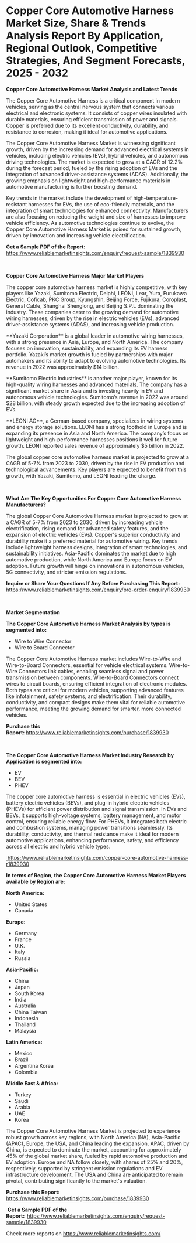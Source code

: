 <p><h1>Copper Core Automotive Harness Market Size, Share & Trends Analysis Report By Application, Regional Outlook, Competitive Strategies, And Segment Forecasts, 2025 - 2032</h1></p><p><strong>Copper Core Automotive Harness Market Analysis and Latest Trends</strong></p>
<p><p>The Copper Core Automotive Harness is a critical component in modern vehicles, serving as the central nervous system that connects various electrical and electronic systems. It consists of copper wires insulated with durable materials, ensuring efficient transmission of power and signals. Copper is preferred due to its excellent conductivity, durability, and resistance to corrosion, making it ideal for automotive applications.</p><p>The Copper Core Automotive Harness Market is witnessing significant growth, driven by the increasing demand for advanced electrical systems in vehicles, including electric vehicles (EVs), hybrid vehicles, and autonomous driving technologies. The market is expected to grow at a CAGR of 12.2% during the forecast period, fueled by the rising adoption of EVs and the integration of advanced driver-assistance systems (ADAS). Additionally, the growing emphasis on lightweight and high-performance materials in automotive manufacturing is further boosting demand.</p><p>Key trends in the market include the development of high-temperature-resistant harnesses for EVs, the use of eco-friendly materials, and the integration of smart technologies for enhanced connectivity. Manufacturers are also focusing on reducing the weight and size of harnesses to improve vehicle efficiency. As automotive technologies continue to evolve, the Copper Core Automotive Harness Market is poised for sustained growth, driven by innovation and increasing vehicle electrification.</p></p>
<p><strong>Get a Sample PDF of the Report:&nbsp;</strong> <a href="https://www.reliablemarketinsights.com/enquiry/request-sample/1839930?utm_campaign=1887&utm_medium=2&utm_source=Github&utm_content=ia&utm_term=24012025&utm_id=copper-core-automotive-harness">https://www.reliablemarketinsights.com/enquiry/request-sample/1839930</a></p>
<p>&nbsp;</p>
<p><strong>Copper Core Automotive Harness Major Market Players</strong></p>
<p><p>The copper core automotive harness market is highly competitive, with key players like Yazaki, Sumitomo Electric, Delphi, LEONI, Lear, Yura, Furukawa Electric, Coficab, PKC Group, Kyungshin, Beijing Force, Fujikura, Coroplast, General Cable, Shanghai Shenglong, and Beijing S.P.L dominating the industry. These companies cater to the growing demand for automotive wiring harnesses, driven by the rise in electric vehicles (EVs), advanced driver-assistance systems (ADAS), and increasing vehicle production.</p><p>**Yazaki Corporation** is a global leader in automotive wiring harnesses, with a strong presence in Asia, Europe, and North America. The company focuses on innovation, sustainability, and expanding its EV harness portfolio. Yazaki’s market growth is fueled by partnerships with major automakers and its ability to adapt to evolving automotive technologies. Its revenue in 2022 was approximately $14 billion.</p><p>**Sumitomo Electric Industries** is another major player, known for its high-quality wiring harnesses and advanced materials. The company has a significant market share in Asia and is investing heavily in EV and autonomous vehicle technologies. Sumitomo’s revenue in 2022 was around $28 billion, with steady growth expected due to the increasing adoption of EVs.</p><p>**LEONI AG**, a German-based company, specializes in wiring systems and energy storage solutions. LEONI has a strong foothold in Europe and is expanding its presence in Asia and North America. The company’s focus on lightweight and high-performance harnesses positions it well for future growth. LEONI reported sales revenue of approximately $5 billion in 2022.</p><p>The global copper core automotive harness market is projected to grow at a CAGR of 5-7% from 2023 to 2030, driven by the rise in EV production and technological advancements. Key players are expected to benefit from this growth, with Yazaki, Sumitomo, and LEONI leading the charge.</p></p>
<p>&nbsp;</p>
<p><strong>What Are The Key Opportunities For Copper Core Automotive Harness Manufacturers?</strong></p>
<p><p>The global Copper Core Automotive Harness market is projected to grow at a CAGR of 5-7% from 2023 to 2030, driven by increasing vehicle electrification, rising demand for advanced safety features, and the expansion of electric vehicles (EVs). Copper's superior conductivity and durability make it a preferred material for automotive wiring. Key trends include lightweight harness designs, integration of smart technologies, and sustainability initiatives. Asia-Pacific dominates the market due to high automotive production, while North America and Europe focus on EV adoption. Future growth will hinge on innovations in autonomous vehicles, 5G connectivity, and stricter emission regulations.</p></p>
<p><strong>Inquire or Share Your Questions If Any Before Purchasing This Report:</strong> <a href="https://www.reliablemarketinsights.com/enquiry/pre-order-enquiry/1839930?utm_campaign=1887&utm_medium=2&utm_source=Github&utm_content=ia&utm_term=24012025&utm_id=copper-core-automotive-harness">https://www.reliablemarketinsights.com/enquiry/pre-order-enquiry/1839930</a></p>
<p>&nbsp;</p>
<p><strong>Market Segmentation</strong></p>
<p><strong>The Copper Core Automotive Harness Market Analysis by types is segmented into:</strong></p>
<p><ul><li>Wire to Wire Connector</li><li>Wire to Board Connector</li></ul></p>
<p><p>The Copper Core Automotive Harness market includes Wire-to-Wire and Wire-to-Board Connectors, essential for vehicle electrical systems. Wire-to-Wire Connectors link cables, enabling seamless signal and power transmission between components. Wire-to-Board Connectors connect wires to circuit boards, ensuring efficient integration of electronic modules. Both types are critical for modern vehicles, supporting advanced features like infotainment, safety systems, and electrification. Their durability, conductivity, and compact designs make them vital for reliable automotive performance, meeting the growing demand for smarter, more connected vehicles.</p></p>
<p><strong>Purchase this Report:&nbsp;</strong><a href="https://www.reliablemarketinsights.com/purchase/1839930?utm_campaign=1887&utm_medium=2&utm_source=Github&utm_content=ia&utm_term=24012025&utm_id=copper-core-automotive-harness">https://www.reliablemarketinsights.com/purchase/1839930</a></p>
<p>&nbsp;</p>
<p><strong>The Copper Core Automotive Harness Market Industry Research by Application is segmented into:</strong></p>
<p><ul><li>EV</li><li>BEV</li><li>PHEV</li></ul></p>
<p><p>The copper core automotive harness is essential in electric vehicles (EVs), battery electric vehicles (BEVs), and plug-in hybrid electric vehicles (PHEVs) for efficient power distribution and signal transmission. In EVs and BEVs, it supports high-voltage systems, battery management, and motor control, ensuring reliable energy flow. For PHEVs, it integrates both electric and combustion systems, managing power transitions seamlessly. Its durability, conductivity, and thermal resistance make it ideal for modern automotive applications, enhancing performance, safety, and efficiency across all electric and hybrid vehicle types.</p></p>
<p><a href="https://www.reliablemarketinsights.com/copper-core-automotive-harness-r1839930?utm_campaign=1887&utm_medium=2&utm_source=Github&utm_content=ia&utm_term=24012025&utm_id=copper-core-automotive-harness">&nbsp;https://www.reliablemarketinsights.com/copper-core-automotive-harness-r1839930</a></p>
<p><strong>In terms of Region, the Copper Core Automotive Harness Market Players available by Region are:</strong></p>
<p>
    <p> <strong> North America: </strong>
        <ul>
            <li>United States</li>
            <li>Canada</li>
        </ul>
        </p> 
    <p> <strong> Europe: </strong>
        <ul>
            <li>Germany</li>
            <li>France</li>
            <li>U.K.</li>
            <li>Italy</li>
            <li>Russia</li>
        </ul>
        </p> 
    <p> <strong> Asia-Pacific: </strong>
        <ul>
            <li>China</li>
            <li>Japan</li>
            <li>South Korea</li>
            <li>India</li>
            <li>Australia</li>
            <li>China Taiwan</li>
            <li>Indonesia</li>
            <li>Thailand</li>
            <li>Malaysia</li>
        </ul>
        </p> 
    <p> <strong> Latin America: </strong>
        <ul>
            <li>Mexico</li>
            <li>Brazil</li>
            <li>Argentina Korea</li>
            <li>Colombia</li>
        </ul>
        </p> 
    <p> <strong> Middle East & Africa: </strong>
        <ul>
            <li>Turkey</li>
            <li>Saudi</li>
            <li>Arabia</li>
            <li>UAE</li>
            <li>Korea</li>
        </ul>
    </p>
    </p>
<p><p>The Copper Core Automotive Harness Market is projected to experience robust growth across key regions, with North America (NA), Asia-Pacific (APAC), Europe, the USA, and China leading the expansion. APAC, driven by China, is expected to dominate the market, accounting for approximately 45% of the global market share, fueled by rapid automotive production and EV adoption. Europe and NA follow closely, with shares of 25% and 20%, respectively, supported by stringent emission regulations and EV infrastructure development. The USA and China are anticipated to remain pivotal, contributing significantly to the market's valuation.</p></p>
<p><strong>Purchase this Report: </strong><a href="https://www.reliablemarketinsights.com/purchase/1839930?utm_campaign=1887&utm_medium=2&utm_source=Github&utm_content=ia&utm_term=24012025&utm_id=copper-core-automotive-harness">https://www.reliablemarketinsights.com/purchase/1839930</a></p>
<p>&nbsp;<strong>Get a Sample PDF of the Report:&nbsp;&nbsp;</strong><a href="https://www.reliablemarketinsights.com/enquiry/request-sample/1839930?utm_campaign=1887&utm_medium=2&utm_source=Github&utm_content=ia&utm_term=24012025&utm_id=copper-core-automotive-harness">https://www.reliablemarketinsights.com/enquiry/request-sample/1839930</a></p>
<p><strong></strong></p>
<p>Check more reports on <a href="https://www.reliablemarketinsights.com/?utm_campaign=1887&utm_medium=2&utm_source=Github&utm_content=ia&utm_term=24012025&utm_id=copper-core-automotive-harness">https://www.reliablemarketinsights.com/</a></p>